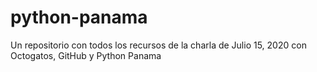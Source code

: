 # python-panama
Un repositorio con todos los recursos de la charla de Julio 15, 2020 con Octogatos, GitHub y Python Panama
